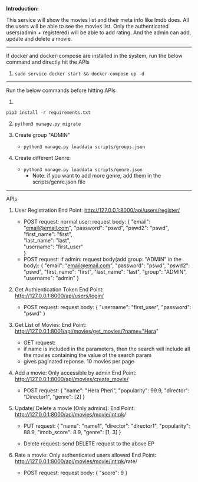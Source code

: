 **Introduction:**

This service will show the movies list and their meta info like Imdb does.
All the users will be able to see the movies list. Only the authenticated users(admin + registered) will be able to add rating. And the admin can add, update and delete a movie.

---------


If docker and docker-compose are installed in the system, run the below command and directly hit the APIs

1. ```sudo service docker start && docker-compose up -d ```


-----------

Run the below commands before hitting APIs


1. 
```pip3 install -r requirements.txt```

2. ```python3 manage.py migrate```

3. Create group "ADMIN" 
    - ```python3 manage.py loaddata scripts/groups.json```

4. Create different Genre:
    - ```python3 manage.py loaddata scripts/genre.json```
        - Note: if you want to add more genre, add them in the scripts/genre.json file 



---------
APIs



1. User Registration
    End Point: http://127.0.0.1:8000/api/users/register/
    - POST request:  normal user: request body:
        {
            "email": "email@email.com", 
            "password": "pswd", 
            "pswd2": "pswd",    
            "first_name": "first",  
            "last_name": "last",    
            "username": "first_user"    
        }
    - POST request:  if admin: request body(add group: "ADMIN" in the body): 
        {
            "email": "email@email.com",
            "password": "pswd",
            "pswd2": "pswd",
            "first_name": "first",
            "last_name": "last",
            "group": "ADMIN",
            "username": "admin"
        }

2. Get Authientication Token
    End Point: http://127.0.0.1:8000/api/users/login/ 
    - POST request: request body: 
        {
            "username": "first_user",
            "password": "pswd"
        }

3. Get List of Movies:
    End Point: http://127.0.0.1:8001/api/movies/get_movies/?name="Hera"
    - GET request:  
    - if name is included in the parameters, then the search will include all the movies containing the value of the search param
    - gives paginated reponse. 10 movies per page




4. Add a movie: Only accessible by admin
    End Point: http://127.0.0.1:8000/api/movies/create_movie/
    - POST request: {
            "name": "Hera Pheri",
            "popularity": 99.9,
            "director": "Director1",
            "genre": [2]
        }


5. Update/ Delete a movie (Only admins):
End Point: http://127.0.0.1:8000/api/movies/movie/<int:pk>/
    - PUT request: {
        "name": "name1",
        "director": "director1",
        "popularity": 88.9,
        "imdb_score": 8.9,
        "genre": [1, 3]
    }


    - Delete request:
        send DELETE request to the above EP

6. Rate a movie: Only authenticated users allowed
End Point: http://127.0.0.1:8000/api/movies/movie/<int:pk>/rate/
    - POST request: request body:
        {
            "score": 9
        }